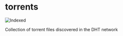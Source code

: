 torrents 
========
![Indexed](https://img.shields.io/badge/indexed-141206-blue)

Collection of torrent files discovered in the DHT network

